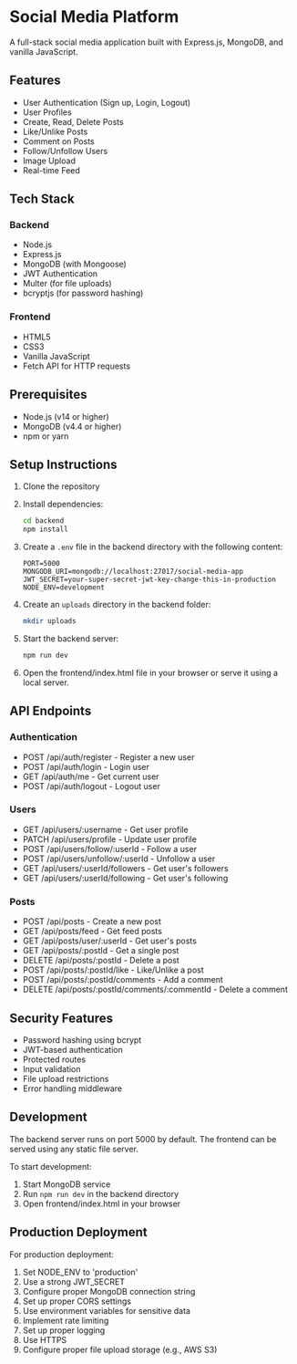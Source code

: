 # Social Media Platform

A full-stack social media application built with Express.js, MongoDB, and vanilla JavaScript.

## Features

- User Authentication (Sign up, Login, Logout)
- User Profiles
- Create, Read, Delete Posts
- Like/Unlike Posts
- Comment on Posts
- Follow/Unfollow Users
- Image Upload
- Real-time Feed

## Tech Stack

### Backend
- Node.js
- Express.js
- MongoDB (with Mongoose)
- JWT Authentication
- Multer (for file uploads)
- bcryptjs (for password hashing)

### Frontend
- HTML5
- CSS3
- Vanilla JavaScript
- Fetch API for HTTP requests

## Prerequisites

- Node.js (v14 or higher)
- MongoDB (v4.4 or higher)
- npm or yarn

## Setup Instructions

1. Clone the repository
2. Install dependencies:
   ```bash
   cd backend
   npm install
   ```

3. Create a `.env` file in the backend directory with the following content:
   ```
   PORT=5000
   MONGODB_URI=mongodb://localhost:27017/social-media-app
   JWT_SECRET=your-super-secret-jwt-key-change-this-in-production
   NODE_ENV=development
   ```

4. Create an `uploads` directory in the backend folder:
   ```bash
   mkdir uploads
   ```

5. Start the backend server:
   ```bash
   npm run dev
   ```

6. Open the frontend/index.html file in your browser or serve it using a local server.

## API Endpoints

### Authentication
- POST /api/auth/register - Register a new user
- POST /api/auth/login - Login user
- GET /api/auth/me - Get current user
- POST /api/auth/logout - Logout user

### Users
- GET /api/users/:username - Get user profile
- PATCH /api/users/profile - Update user profile
- POST /api/users/follow/:userId - Follow a user
- POST /api/users/unfollow/:userId - Unfollow a user
- GET /api/users/:userId/followers - Get user's followers
- GET /api/users/:userId/following - Get user's following

### Posts
- POST /api/posts - Create a new post
- GET /api/posts/feed - Get feed posts
- GET /api/posts/user/:userId - Get user's posts
- GET /api/posts/:postId - Get a single post
- DELETE /api/posts/:postId - Delete a post
- POST /api/posts/:postId/like - Like/Unlike a post
- POST /api/posts/:postId/comments - Add a comment
- DELETE /api/posts/:postId/comments/:commentId - Delete a comment

## Security Features

- Password hashing using bcrypt
- JWT-based authentication
- Protected routes
- Input validation
- File upload restrictions
- Error handling middleware

## Development

The backend server runs on port 5000 by default. The frontend can be served using any static file server.

To start development:
1. Start MongoDB service
2. Run `npm run dev` in the backend directory
3. Open frontend/index.html in your browser

## Production Deployment

For production deployment:
1. Set NODE_ENV to 'production'
2. Use a strong JWT_SECRET
3. Configure proper MongoDB connection string
4. Set up proper CORS settings
5. Use environment variables for sensitive data
6. Implement rate limiting
7. Set up proper logging
8. Use HTTPS
9. Configure proper file upload storage (e.g., AWS S3) 